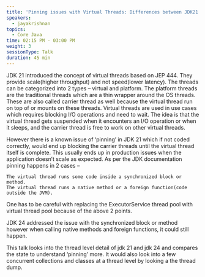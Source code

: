 ```yaml
---
title: 'Pinning issues with Virtual Threads: Differences between JDK21 and JDK24'
speakers:
  - jayakrishnan
topics:
  - Core Java
time: 02:15 PM - 03:00 PM
weight: 3
sessionType: Talk
duration: 45 min
---
```


JDK 21 introduced the concept of virtual threads based on JEP 444. They provide scale(higher throughput) and not speed(lower latency). The threads can be categorized into 2 types – virtual and platform. The platform threads are the traditional threads which are a thin wrapper around the OS threads. These are also called carrier thread as well because the virtual thread run on top of or mounts on these threads. Virtual threads are used in use cases which requires blocking I/O operations and need to wait. The idea is that the virtual thread gets suspended when it encounters an I/O operation or when it sleeps, and the carrier thread is free to work on other virtual threads.

However there is a known issue of ‘pinning’ in JDK 21 which if not coded correctly, would end up blocking the carrier threads until the virtual thread itself is complete. This usually ends up in production issues when the application doesn’t scale as expected. As per the JDK documentation pinning happens in 2 cases –

    The virtual thread runs some code inside a synchronized block or method.
    The virtual thread runs a native method or a foreign function(code outside the JVM).

One has to be careful with replacing the ExecutorService thread pool with virtual thread pool because of the above 2 points.

JDK 24 addressed the issue with the synchronized block or method however when calling native methods and foreign functions, it could still happen.

This talk looks into the thread level detail of jdk 21 and jdk 24 and compares the state to understand ‘pinning’ more. It would also look into a few concurrent collections and classes at a thread level by looking a the thread dump.
